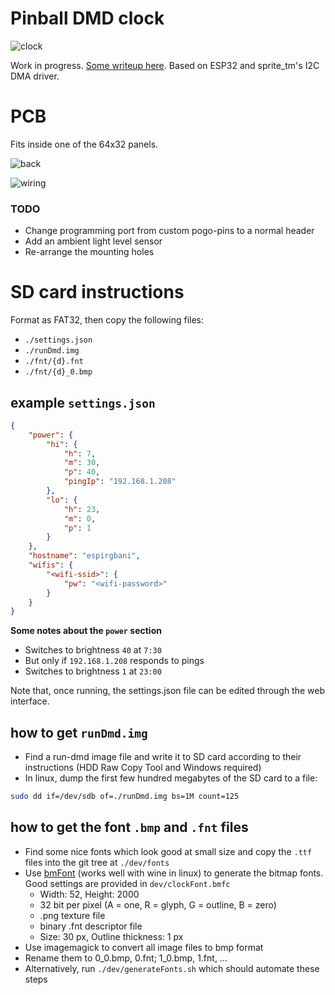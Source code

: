 # Pinball DMD clock

![clock](https://github.com/yetifrisstlama/Espirgbani/raw/master/pcb/front.jpg)

Work in progress. [Some writeup here](http://yetifrisstlama.blogspot.com/2018/02/the-esp32-pinball-rgb-matrix-animation.html). Based on ESP32 and sprite_tm's I2C DMA driver.

# PCB
Fits inside one of the 64x32 panels.

![back](https://github.com/yetifrisstlama/Espirgbani/raw/master/pcb/2.png)

![wiring](https://github.com/yetifrisstlama/Espirgbani/raw/master/pcb/back.jpg)

### TODO
  * Change programming port from custom pogo-pins to a normal header
  * Add an ambient light level sensor
  * Re-arrange the mounting holes
  
# SD card instructions
Format as FAT32, then copy the following files: 
  * `./settings.json`
  * `./runDmd.img`
  * `./fnt/{d}.fnt`
  * `./fnt/{d}_0.bmp`
  
## example `settings.json`
```json
{
    "power": {
        "hi": {
            "h": 7,
            "m": 30,
            "p": 40,
            "pingIp": "192.168.1.208"
        },
        "lo": {
            "h": 23,
            "m": 0,
            "p": 1
        }
    },
    "hostname": "espirgbani",
    "wifis": {
        "<wifi-ssid>": {
            "pw": "<wifi-password>"
        }
    }
}
```
__Some notes about the `power` section__
  * Switches to brightness `40` at `7:30`
  * But only if `192.168.1.208` responds to pings
  * Switches to brightness `1` at `23:00`
  
Note that, once running, the settings.json file can be edited through the web interface.

## how to get `runDmd.img`
  * Find a run-dmd image file and write it to SD card according to their instructions (HDD Raw Copy Tool and Windows required)
  * In linux, dump the first few hundred megabytes of the SD card to a file: 
  ```bash
  sudo dd if=/dev/sdb of=./runDmd.img bs=1M count=125
  ```
  
## how to get the font `.bmp` and `.fnt` files
  * Find some nice fonts which look good at small size and copy the `.ttf` files into the git tree at `./dev/fonts`
  * Use [bmFont](http://www.angelcode.com/products/bmfont/) (works well with wine in linux) to generate the bitmap fonts. Good settings are provided in `dev/clockFont.bmfc`
    * Width: 52, Height: 2000
    * 32 bit per pixel (A = one, R = glyph, G = outline, B = zero)
    * .png texture file
    * binary .fnt descriptor file
    * Size: 30 px, Outline thickness: 1 px
  * Use imagemagick to convert all image files to bmp format
  * Rename them to 0_0.bmp, 0.fnt;  1_0.bmp, 1.fnt, ...
  * Alternatively, run `./dev/generateFonts.sh` which should automate these steps
